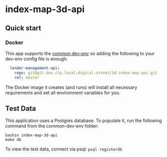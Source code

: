 # index-map-3d-api

## Quick start

### Docker

This app supports the [common dev-env](https://github.com/LandRegistry/common-dev-env) so adding the following to your dev-env config file is enough:

```YAML
  lender-management-api:
    repo: git@git.dev.ctp.local:digital-street/3d-index-map-api.git
    ref: master
```

The Docker image it creates (and runs) will install all necessary requirements and set all environment variables for you.

## Test Data

This application uses a Postgres database. To populate it, run the following command from the common-dev-env folder:

```shell
bashin index-map-3d-api
make db
```

To view the test data, connect via psql: `psql registerdb`
